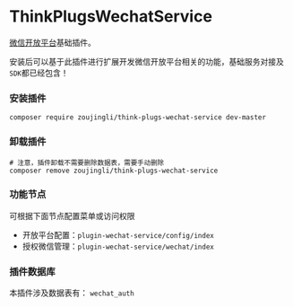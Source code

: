 # ThinkPlugsWechatService

[微信开放平台](https://open.weixin.qq.com)基础插件。

安装后可以基于此插件进行扩展开发微信开放平台相关的功能，基础服务对接及`SDK`都已经包含！

### 安装插件

```shell
composer require zoujingli/think-plugs-wechat-service dev-master
```

### 卸载插件

```shell
# 注意，插件卸载不需要删除数据表，需要手动删除
composer remove zoujingli/think-plugs-wechat-service
```

### 功能节点

可根据下面节点配置菜单或访问权限

* 开放平台配置：`plugin-wechat-service/config/index`
* 授权微信管理：`plugin-wechat-service/wechat/index`

### 插件数据库

本插件涉及数据表有：
`wechat_auth`